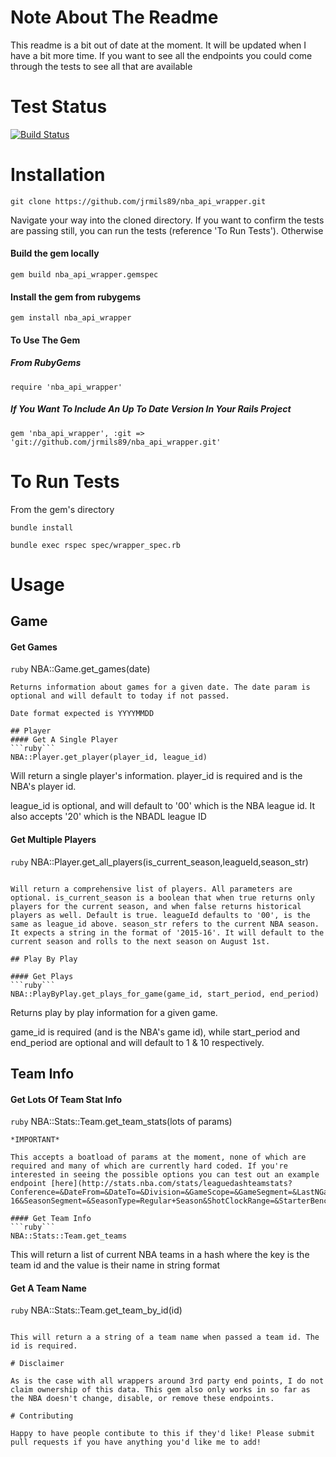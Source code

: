 # Note About The Readme

This readme is a bit out of date at the moment. It will be updated when I have a bit more time. If you want to see all the endpoints you could come through the tests to see all that are available

# Test Status

[![Build Status](https://travis-ci.org/jrmils89/nba_api_wrapper.svg?branch=master)](https://travis-ci.org/jrmils89/nba_api_wrapper)

# Installation
```
git clone https://github.com/jrmils89/nba_api_wrapper.git
```
Navigate your way into the cloned directory. If you want to confirm the tests are passing still, you can run the tests (reference 'To Run Tests'). Otherwise

#### Build the gem locally
```
gem build nba_api_wrapper.gemspec
```
#### Install the gem from rubygems
```
gem install nba_api_wrapper
```

#### To Use The Gem

##### From RubyGems
```
require 'nba_api_wrapper'
```
##### If You Want To Include An Up To Date Version In Your Rails Project
```
gem 'nba_api_wrapper', :git => 'git://github.com/jrmils89/nba_api_wrapper.git'
```


# To Run Tests
From the gem's directory
```
bundle install
```

```
bundle exec rspec spec/wrapper_spec.rb
```

# Usage

## Game
#### Get Games
```ruby```
NBA::Game.get_games(date)
```
Returns information about games for a given date. The date param is optional and will default to today if not passed.

Date format expected is YYYYMMDD

## Player
#### Get A Single Player
```ruby```
NBA::Player.get_player(player_id, league_id)
```

Will return a single player's information. player_id is required and is the NBA's player id.

league_id is optional, and will default to '00' which is the NBA league id. It also accepts '20' which is the NBADL league ID
#### Get Multiple Players
```ruby```
NBA::Player.get_all_players(is_current_season,leagueId,season_str)
```

Will return a comprehensive list of players. All parameters are optional. is_current_season is a boolean that when true returns only players for the current season, and when false returns historical players as well. Default is true. leagueId defaults to '00', is the same as league_id above. season_str refers to the current NBA season. It expects a string in the format of '2015-16'. It will default to the current season and rolls to the next season on August 1st.

## Play By Play

#### Get Plays
```ruby```
NBA::PlayByPlay.get_plays_for_game(game_id, start_period, end_period)
```
Returns play by play information for a given game.

game_id is required (and is the NBA's game id), while start_period and end_period are optional and will default to 1 & 10 respectively.

## Team Info
#### Get Lots Of Team Stat Info
```ruby```
NBA::Stats::Team.get_team_stats(lots of params)
```
*IMPORTANT*

This accepts a boatload of params at the moment, none of which are required and many of which are currently hard coded. If you're interested in seeing the possible options you can test out an example endpoint [here](http://stats.nba.com/stats/leaguedashteamstats?Conference=&DateFrom=&DateTo=&Division=&GameScope=&GameSegment=&LastNGames=0&LeagueID=00&Location=&MeasureType=Base&Month=0&OpponentTeamID=0&Outcome=&PORound=0&PaceAdjust=N&PerMode=PerGame&Period=0&PlayerExperience=&PlayerPosition=&PlusMinus=N&Rank=N&Season=2015-16&SeasonSegment=&SeasonType=Regular+Season&ShotClockRange=&StarterBench=&TeamID=0&VsConference=&VsDivision=)

#### Get Team Info
```ruby```
NBA::Stats::Team.get_teams
```

This will return a list of current NBA teams in a hash where the key is the team id and the value is their name in string format

#### Get A Team Name
```ruby```
NBA::Stats::Team.get_team_by_id(id)
```

This will return a a string of a team name when passed a team id. The id is required.

# Disclaimer

As is the case with all wrappers around 3rd party end points, I do not claim ownership of this data. This gem also only works in so far as the NBA doesn't change, disable, or remove these endpoints.

# Contributing

Happy to have people contibute to this if they'd like! Please submit pull requests if you have anything you'd like me to add!